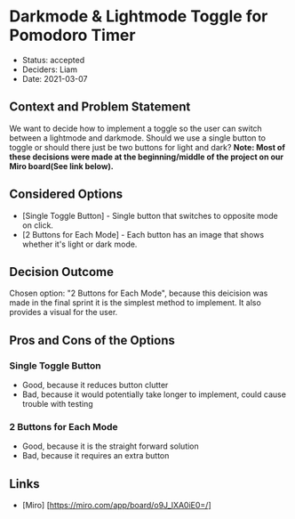 # Darkmode & Lightmode Toggle for Pomodoro Timer

* Status: accepted
* Deciders: Liam
* Date: 2021-03-07

## Context and Problem Statement

We want to decide how to implement a toggle so the user can switch between a lightmode and darkmode. Should we use a single button to toggle or should there just be two buttons for light and dark? **Note: Most of these decisions were made at the beginning/middle of the project on our Miro board(See link below).**

## Considered Options

* [Single Toggle Button] - Single button that switches to opposite mode on click.
* [2 Buttons for Each Mode] - Each button has an image that shows whether it's light or dark mode.

## Decision Outcome

Chosen option: "2 Buttons for Each Mode", because this deicision was made in the final sprint it is the simplest method to implement. It also provides a visual for the user.

## Pros and Cons of the Options <!-- optional -->

### Single Toggle Button

* Good, because it reduces button clutter
* Bad, because it would potentially take longer to implement, could cause trouble with testing

### 2 Buttons for Each Mode

* Good, because it is the straight forward solution
* Bad, because it requires an extra button

## Links

* [Miro] [https://miro.com/app/board/o9J_lXA0iE0=/] <!-- example: Refined by [ADR-0005](0005-example.md) -->
